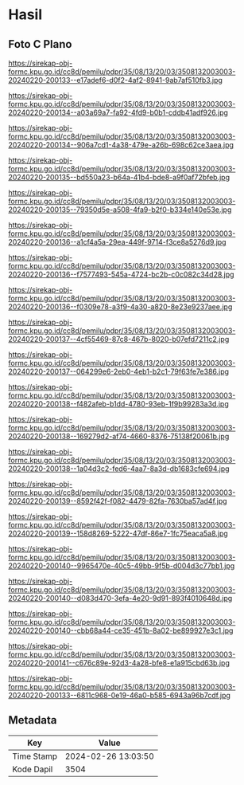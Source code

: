 # Hasil

## Foto C Plano

https://sirekap-obj-formc.kpu.go.id/cc8d/pemilu/pdpr/35/08/13/20/03/3508132003003-20240220-200133--e17adef6-d0f2-4af2-8941-9ab7af510fb3.jpg

https://sirekap-obj-formc.kpu.go.id/cc8d/pemilu/pdpr/35/08/13/20/03/3508132003003-20240220-200134--a03a69a7-fa92-4fd9-b0b1-cddb41adf926.jpg

https://sirekap-obj-formc.kpu.go.id/cc8d/pemilu/pdpr/35/08/13/20/03/3508132003003-20240220-200134--906a7cd1-4a38-479e-a26b-698c62ce3aea.jpg

https://sirekap-obj-formc.kpu.go.id/cc8d/pemilu/pdpr/35/08/13/20/03/3508132003003-20240220-200135--bd550a23-b64a-41b4-bde8-a9f0af72bfeb.jpg

https://sirekap-obj-formc.kpu.go.id/cc8d/pemilu/pdpr/35/08/13/20/03/3508132003003-20240220-200135--79350d5e-a508-4fa9-b2f0-b334e140e53e.jpg

https://sirekap-obj-formc.kpu.go.id/cc8d/pemilu/pdpr/35/08/13/20/03/3508132003003-20240220-200136--a1cf4a5a-29ea-449f-9714-f3ce8a5276d9.jpg

https://sirekap-obj-formc.kpu.go.id/cc8d/pemilu/pdpr/35/08/13/20/03/3508132003003-20240220-200136--f7577493-545a-4724-bc2b-c0c082c34d28.jpg

https://sirekap-obj-formc.kpu.go.id/cc8d/pemilu/pdpr/35/08/13/20/03/3508132003003-20240220-200136--f0309e78-a3f9-4a30-a820-8e23e9237aee.jpg

https://sirekap-obj-formc.kpu.go.id/cc8d/pemilu/pdpr/35/08/13/20/03/3508132003003-20240220-200137--4cf55469-87c8-467b-8020-b07efd7211c2.jpg

https://sirekap-obj-formc.kpu.go.id/cc8d/pemilu/pdpr/35/08/13/20/03/3508132003003-20240220-200137--064299e6-2eb0-4eb1-b2c1-79f63fe7e386.jpg

https://sirekap-obj-formc.kpu.go.id/cc8d/pemilu/pdpr/35/08/13/20/03/3508132003003-20240220-200138--f482afeb-b1dd-4780-93eb-1f9b99283a3d.jpg

https://sirekap-obj-formc.kpu.go.id/cc8d/pemilu/pdpr/35/08/13/20/03/3508132003003-20240220-200138--169279d2-af74-4660-8376-75138f20061b.jpg

https://sirekap-obj-formc.kpu.go.id/cc8d/pemilu/pdpr/35/08/13/20/03/3508132003003-20240220-200138--1a04d3c2-fed6-4aa7-8a3d-db1683cfe694.jpg

https://sirekap-obj-formc.kpu.go.id/cc8d/pemilu/pdpr/35/08/13/20/03/3508132003003-20240220-200139--8592f42f-f082-4479-82fa-7630ba57ad4f.jpg

https://sirekap-obj-formc.kpu.go.id/cc8d/pemilu/pdpr/35/08/13/20/03/3508132003003-20240220-200139--158d8269-5222-47df-86e7-1fc75eaca5a8.jpg

https://sirekap-obj-formc.kpu.go.id/cc8d/pemilu/pdpr/35/08/13/20/03/3508132003003-20240220-200140--9965470e-40c5-49bb-9f5b-d004d3c77bb1.jpg

https://sirekap-obj-formc.kpu.go.id/cc8d/pemilu/pdpr/35/08/13/20/03/3508132003003-20240220-200140--d083d470-3efa-4e20-9d91-893f4010648d.jpg

https://sirekap-obj-formc.kpu.go.id/cc8d/pemilu/pdpr/35/08/13/20/03/3508132003003-20240220-200140--cbb68a44-ce35-451b-8a02-be899927e3c1.jpg

https://sirekap-obj-formc.kpu.go.id/cc8d/pemilu/pdpr/35/08/13/20/03/3508132003003-20240220-200141--c676c89e-92d3-4a28-bfe8-e1a915cbd63b.jpg

https://sirekap-obj-formc.kpu.go.id/cc8d/pemilu/pdpr/35/08/13/20/03/3508132003003-20240220-200133--6811c968-0e19-46a0-b585-6943a96b7cdf.jpg


## Metadata

| Key        | Value               |
| ---------- | ------------------- |
| Time Stamp | 2024-02-26 13:03:50 |
| Kode Dapil | 3504                |



